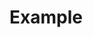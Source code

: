 # Example

<script setup>
import { defineAsyncComponent } from 'vue'
const Example = defineAsyncComponent(() => import('./ExampleColorPicker.vue'))
</script>
<ClientOnly>
  <Suspense>
    <Example />
  </Suspense>
</ClientOnly>
